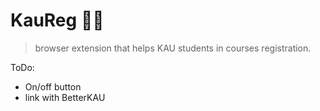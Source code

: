 # KauReg 🐱‍👤
> browser extension that helps KAU students in courses registration.


ToDo:
* On/off button 
* link with BetterKAU
 
